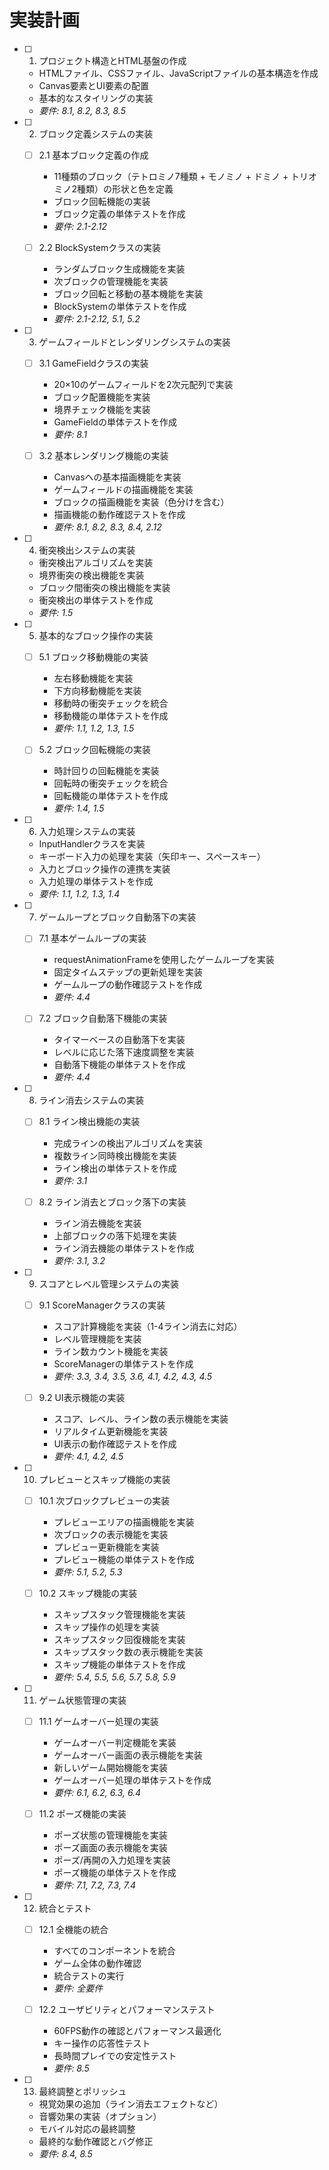 # 実装計画

- [ ] 1. プロジェクト構造とHTML基盤の作成
  - HTMLファイル、CSSファイル、JavaScriptファイルの基本構造を作成
  - Canvas要素とUI要素の配置
  - 基本的なスタイリングの実装
  - _要件: 8.1, 8.2, 8.3, 8.5_

- [ ] 2. ブロック定義システムの実装
  - [ ] 2.1 基本ブロック定義の作成
    - 11種類のブロック（テトロミノ7種類 + モノミノ + ドミノ + トリオミノ2種類）の形状と色を定義
    - ブロック回転機能の実装
    - ブロック定義の単体テストを作成
    - _要件: 2.1-2.12_

  - [ ] 2.2 BlockSystemクラスの実装
    - ランダムブロック生成機能を実装
    - 次ブロックの管理機能を実装
    - ブロック回転と移動の基本機能を実装
    - BlockSystemの単体テストを作成
    - _要件: 2.1-2.12, 5.1, 5.2_

- [ ] 3. ゲームフィールドとレンダリングシステムの実装
  - [ ] 3.1 GameFieldクラスの実装
    - 20×10のゲームフィールドを2次元配列で実装
    - ブロック配置機能を実装
    - 境界チェック機能を実装
    - GameFieldの単体テストを作成
    - _要件: 8.1_

  - [ ] 3.2 基本レンダリング機能の実装
    - Canvasへの基本描画機能を実装
    - ゲームフィールドの描画機能を実装
    - ブロックの描画機能を実装（色分けを含む）
    - 描画機能の動作確認テストを作成
    - _要件: 8.1, 8.2, 8.3, 8.4, 2.12_

- [ ] 4. 衝突検出システムの実装
  - 衝突検出アルゴリズムを実装
  - 境界衝突の検出機能を実装
  - ブロック間衝突の検出機能を実装
  - 衝突検出の単体テストを作成
  - _要件: 1.5_

- [ ] 5. 基本的なブロック操作の実装
  - [ ] 5.1 ブロック移動機能の実装
    - 左右移動機能を実装
    - 下方向移動機能を実装
    - 移動時の衝突チェックを統合
    - 移動機能の単体テストを作成
    - _要件: 1.1, 1.2, 1.3, 1.5_

  - [ ] 5.2 ブロック回転機能の実装
    - 時計回りの回転機能を実装
    - 回転時の衝突チェックを統合
    - 回転機能の単体テストを作成
    - _要件: 1.4, 1.5_

- [ ] 6. 入力処理システムの実装
  - InputHandlerクラスを実装
  - キーボード入力の処理を実装（矢印キー、スペースキー）
  - 入力とブロック操作の連携を実装
  - 入力処理の単体テストを作成
  - _要件: 1.1, 1.2, 1.3, 1.4_

- [ ] 7. ゲームループとブロック自動落下の実装
  - [ ] 7.1 基本ゲームループの実装
    - requestAnimationFrameを使用したゲームループを実装
    - 固定タイムステップの更新処理を実装
    - ゲームループの動作確認テストを作成
    - _要件: 4.4_

  - [ ] 7.2 ブロック自動落下機能の実装
    - タイマーベースの自動落下を実装
    - レベルに応じた落下速度調整を実装
    - 自動落下機能の単体テストを作成
    - _要件: 4.4_

- [ ] 8. ライン消去システムの実装
  - [ ] 8.1 ライン検出機能の実装
    - 完成ラインの検出アルゴリズムを実装
    - 複数ライン同時検出機能を実装
    - ライン検出の単体テストを作成
    - _要件: 3.1_

  - [ ] 8.2 ライン消去とブロック落下の実装
    - ライン消去機能を実装
    - 上部ブロックの落下処理を実装
    - ライン消去機能の単体テストを作成
    - _要件: 3.1, 3.2_

- [ ] 9. スコアとレベル管理システムの実装
  - [ ] 9.1 ScoreManagerクラスの実装
    - スコア計算機能を実装（1-4ライン消去に対応）
    - レベル管理機能を実装
    - ライン数カウント機能を実装
    - ScoreManagerの単体テストを作成
    - _要件: 3.3, 3.4, 3.5, 3.6, 4.1, 4.2, 4.3, 4.5_

  - [ ] 9.2 UI表示機能の実装
    - スコア、レベル、ライン数の表示機能を実装
    - リアルタイム更新機能を実装
    - UI表示の動作確認テストを作成
    - _要件: 4.1, 4.2, 4.5_

- [ ] 10. プレビューとスキップ機能の実装
  - [ ] 10.1 次ブロックプレビューの実装
    - プレビューエリアの描画機能を実装
    - 次ブロックの表示機能を実装
    - プレビュー更新機能を実装
    - プレビュー機能の単体テストを作成
    - _要件: 5.1, 5.2, 5.3_

  - [ ] 10.2 スキップ機能の実装
    - スキップスタック管理機能を実装
    - スキップ操作の処理を実装
    - スキップスタック回復機能を実装
    - スキップスタック数の表示機能を実装
    - スキップ機能の単体テストを作成
    - _要件: 5.4, 5.5, 5.6, 5.7, 5.8, 5.9_

- [ ] 11. ゲーム状態管理の実装
  - [ ] 11.1 ゲームオーバー処理の実装
    - ゲームオーバー判定機能を実装
    - ゲームオーバー画面の表示機能を実装
    - 新しいゲーム開始機能を実装
    - ゲームオーバー処理の単体テストを作成
    - _要件: 6.1, 6.2, 6.3, 6.4_

  - [ ] 11.2 ポーズ機能の実装
    - ポーズ状態の管理機能を実装
    - ポーズ画面の表示機能を実装
    - ポーズ/再開の入力処理を実装
    - ポーズ機能の単体テストを作成
    - _要件: 7.1, 7.2, 7.3, 7.4_

- [ ] 12. 統合とテスト
  - [ ] 12.1 全機能の統合
    - すべてのコンポーネントを統合
    - ゲーム全体の動作確認
    - 統合テストの実行
    - _要件: 全要件_

  - [ ] 12.2 ユーザビリティとパフォーマンステスト
    - 60FPS動作の確認とパフォーマンス最適化
    - キー操作の応答性テスト
    - 長時間プレイでの安定性テスト
    - _要件: 8.5_

- [ ] 13. 最終調整とポリッシュ
  - 視覚効果の追加（ライン消去エフェクトなど）
  - 音響効果の実装（オプション）
  - モバイル対応の最終調整
  - 最終的な動作確認とバグ修正
  - _要件: 8.4, 8.5_